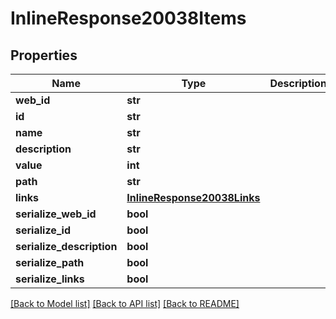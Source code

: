 # InlineResponse20038Items

## Properties
Name | Type | Description | Notes
------------ | ------------- | ------------- | -------------
**web_id** | **str** |  | [optional] 
**id** | **str** |  | [optional] 
**name** | **str** |  | [optional] 
**description** | **str** |  | [optional] 
**value** | **int** |  | [optional] 
**path** | **str** |  | [optional] 
**links** | [**InlineResponse20038Links**](InlineResponse20038Links.md) |  | [optional] 
**serialize_web_id** | **bool** |  | [optional] 
**serialize_id** | **bool** |  | [optional] 
**serialize_description** | **bool** |  | [optional] 
**serialize_path** | **bool** |  | [optional] 
**serialize_links** | **bool** |  | [optional] 

[[Back to Model list]](../README.md#documentation-for-models) [[Back to API list]](../README.md#documentation-for-api-endpoints) [[Back to README]](../README.md)


